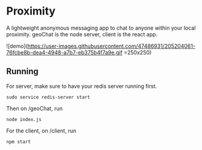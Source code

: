# Proximity
 
A lightweight anonymous messaging app to chat to anyone within your local proximity.
geoChat is the node server, client is the react app.

![demo](https://user-images.githubusercontent.com/47486931/205204061-76fcbe8b-dea4-4948-a7b7-eb375b4f7a9e.gif =250x250)

## Running

For server, make sure to have your redis server running first.
```
sudo service redis-server start
```
Then on /geoChat, run
```
node index.js
```

For the client, on /client, run
```
npm start
```

